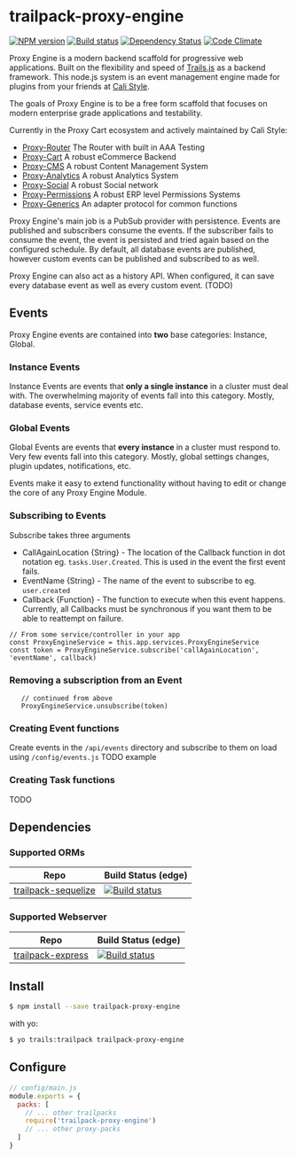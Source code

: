# trailpack-proxy-engine

[![NPM version][npm-image]][npm-url]
[![Build status][ci-image]][ci-url]
[![Dependency Status][daviddm-image]][daviddm-url]
[![Code Climate][codeclimate-image]][codeclimate-url]

Proxy Engine is a modern backend scaffold for progressive web applications. Built on the flexibility and speed of [Trails.js](http://trailsjs.io) as a backend framework.
This node.js system is an event management engine made for plugins from your friends at [Cali Style](https://cali-style.com).

The goals of Proxy Engine is to be a free form scaffold that focuses on modern enterprise grade applications and testability. 

Currently in the Proxy Cart ecosystem and actively maintained by Cali Style:
- [Proxy-Router](https://github.com/calistyle/trailpack-proxy-router) The Router with built in AAA Testing
- [Proxy-Cart](https://github.com/calistyle/trailpack-proxy-cart) A robust eCommerce Backend
- [Proxy-CMS](https://github.com/calistyle/trailpack-proxy-cms) A robust Content Management System
- [Proxy-Analytics](https://github.com/calistyle/trailpack-proxy-analytics) A robust Analytics System
- [Proxy-Social](https://github.com/calistyle/trailpack-proxy-social) A robust Social network
- [Proxy-Permissions](https://github.com/calistyle/trailpack-proxy-permissions) A robust ERP level Permissions Systems
- [Proxy-Generics](https://github.com/calistyle/trailpack-proxy-generics) An adapter protocol for common functions

Proxy Engine's main job is a PubSub provider with persistence. Events are published and subscribers consume the events.  If the subscriber fails to consume the event, the event is persisted and tried again based on the configured schedule. By default, all database events are published, however custom events can be published and subscribed to as well.

Proxy Engine can also act as a history API. When configured, it can save every database event as well as every custom event. (TODO)

## Events
Proxy Engine events are contained into __two__ base categories: Instance, Global.

### Instance Events
Instance Events are events that __only a single instance__ in a cluster must deal with. The overwhelming majority of events fall into this category. Mostly, database events, service events etc.

### Global Events
Global Events are events that __every instance__ in a cluster must respond to. Very few events fall into this category. Mostly, global settings changes, plugin updates, notifications, etc. 

Events make it easy to extend functionality without having to edit or change the core of any Proxy Engine Module.

### Subscribing to Events

Subscribe takes three arguments
* CallAgainLocation {String} - The location of the Callback function in dot notation eg. `tasks.User.Created`. This is used in the event the first event fails.
* EventName {String} - The name of the event to subscribe to eg. `user.created`
* Callback {Function} - The function to execute when this event happens. Currently, all Callbacks must be synchronous if you want them to be able to reattempt on failure.
```
// From some service/controller in your app
const ProxyEngineService = this.app.services.ProxyEngineService
const token = ProxyEngineService.subscribe('callAgainLocation', 'eventName', callback)
```

### Removing a subscription from an Event
```
   // continued from above
   ProxyEngineService.unsubscribe(token)
```

### Creating Event functions
Create events in the `/api/events` directory and subscribe to them on load using `/config/events.js`
TODO example

### Creating Task functions
TODO

## Dependencies
### Supported ORMs
| Repo          |  Build Status (edge)                  |
|---------------|---------------------------------------|
| [trailpack-sequelize](https://github.com/trailsjs/trailpack-sequelize) | [![Build status][ci-sequelize-image]][ci-sequelize-url] |

### Supported Webserver
| Repo          |  Build Status (edge)                  |
|---------------|---------------------------------------|
| [trailpack-express](https://github.com/trailsjs/trailpack-express) | [![Build status][ci-express-image]][ci-express-url] |


## Install

```sh
$ npm install --save trailpack-proxy-engine
```

with yo:

```sh
$ yo trails:trailpack trailpack-proxy-engine
```

## Configure

```js
// config/main.js
module.exports = {
  packs: [
    // ... other trailpacks
    require('trailpack-proxy-engine')
    // ... other proxy-packs
  ]
}
```

[npm-image]: https://img.shields.io/npm/v/trailpack-proxy-engine.svg?style=flat-square
[npm-url]: https://npmjs.org/package/trailpack-proxy-engine
[ci-image]: https://img.shields.io/circleci/project/github/CaliStyle/trailpack-proxy-engine/nmaster.svg
[ci-url]: https://circleci.com/gh/CaliStyle/trailpack-proxy-engine/tree/master
[daviddm-image]: http://img.shields.io/david/calistyle/trailpack-proxy-engine.svg?style=flat-square
[daviddm-url]: https://david-dm.org/calistyle/trailpack-proxy-engine
[codeclimate-image]: https://img.shields.io/codeclimate/github/calistyle/trailpack-proxy-engine.svg?style=flat-square
[codeclimate-url]: https://codeclimate.com/github/calistyle/trailpack-proxy-engine

[ci-sequelize-image]: https://img.shields.io/travis/trailsjs/trailpack-sequelize/master.svg?style=flat-square
[ci-sequelize-url]: https://travis-ci.org/trailsjs/trailpack-sequelize

[ci-express-image]: https://img.shields.io/travis/trailsjs/trailpack-express/master.svg?style=flat-square
[ci-express-url]: https://travis-ci.org/trailsjs/trailpack-express
